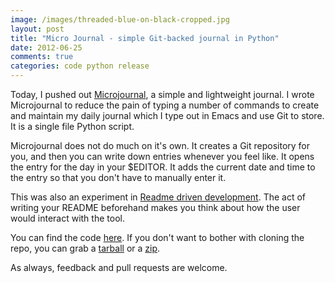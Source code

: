 ```yaml
---
image: /images/threaded-blue-on-black-cropped.jpg
layout: post
title: "Micro Journal - simple Git-backed journal in Python"
date: 2012-06-25
comments: true
categories: code python release
---
```

Today, I pushed out [Microjournal](https://github.com/sdqali/microjournal), a simple and lightweight journal. I wrote Microjournal to reduce the pain of typing a number of commands to create and maintain my daily journal which I type out in Emacs and use Git to store. It is a single file Python script.

Microjournal does not do much on it's own. It creates a Git repository for you, and then you can write down entries whenever you feel like. It opens the entry for the day in your $EDITOR. It adds the current date and time to the entry so that you don't have to manually enter it.

This was also an experiment in
[Readme driven development](http://tom.preston-werner.com/2010/08/23/readme-driven-development.html). The act of writing your README beforehand makes you think about how the user would interact with the tool.

You can find the code [here](https://github.com/sdqali/microjournal). If you
don't want to bother with cloning the repo, you can grab a [tarball](https://github.com/sdqali/microjournal/tarball/master) or a [zip](https://github.com/sdqali/microjournal/zipball/master).

As always, feedback and pull requests are welcome.

